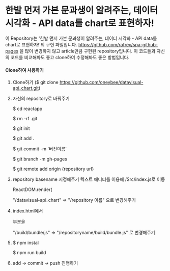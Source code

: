 # 한발 먼저 가본 문과생이 알려주는, 데이터 시각화 - API data를 chart로 표현하자!



이 Repository는 '한발 먼저 가본 문과생이 알려주는, 데이터 시각화 - API data를 chart로 표현하자!'의 구현 파일입니다. https://github.com/rafrex/spa-github-pages 을 많이 변경하지 않고 article만큼 구현된 repository입니다.
 이 코드들과 자신의 코드를 비교해봐도 좋고 clone하여 수정해봐도 좋은 방법입니다.

#### Clone하여 사용하기
1. Clone하기 ($ git clone https://github.com/oneybee/datavisual-api_chart.git)

2. 자신의 repository로 바꿔주기
  
    $ cd reactapp

    $ rm -rf .git

    $ git init

    $ git add .

    $ git commit -m '버전이름'

    $ git branch -m gh-pages 

    $ git remote add origin {repository url}

3. repository basename 지정해주기
    텍스트 에디터를 이용해 /Src/index.js로 이동
   
    ReactDOM.render(
    <BrowserRouter basename="/datavisual-api_chart">

    "/datavisual-api_chart" => "/repository 이름"  으로 변경해주기

4. index.html에서 
    <script src="/datavisual-api_chart/build/bundle.js"></script> 부분을
    "/build/bundle/js" => "/repositoryname/build/bundle.js" 로 변경해주기

5. $ npm instal

   $ npm run build

6. add -> commit -> push 진행하기




<!-- links to within repo -->
[404html]: https://github.com/rafrex/spa-github-pages/blob/gh-pages/404.html
[segmentCount]: https://github.com/rafrex/spa-github-pages/blob/gh-pages/404.html#L26
[indexHtmlScript]: https://github.com/rafrex/spa-github-pages/blob/gh-pages/index.html#L58
[indexHtmlSPA]: https://github.com/rafrex/spa-github-pages/blob/gh-pages/index.html#L94
[cnameFile]: https://github.com/rafrex/spa-github-pages/blob/gh-pages/CNAME
[indexHtmlTitle]: https://github.com/rafrex/spa-github-pages/blob/gh-pages/index.html#L6
[404htmlTitle]: https://github.com/rafrex/spa-github-pages/blob/gh-pages/404.html#L5
[favicon]: https://github.com/rafrex/spa-github-pages/blob/gh-pages/index.html#L34
[startScript]: https://github.com/rafrex/spa-github-pages/blob/gh-pages/package.json#L6

<!-- links to github docs -->
[ghPagesOverview]: https://pages.github.com/
[ghPagesBasics]: https://help.github.com/categories/github-pages-basics/
[ghPagesTypes]: https://help.github.com/articles/user-organization-and-project-pages/
[customDomain]: https://help.github.com/articles/quick-start-setting-up-a-custom-domain/
[nojekyll]: https://help.github.com/articles/files-that-start-with-an-underscore-are-missing/

<!-- other links -->
[liveExample]: http://spa-github-pages.rafrex.com
[react]: https://github.com/facebook/react
[reactRouter]: https://github.com/ReactTraining/react-router
[seoLand]: http://searchengineland.com/tested-googlebot-crawls-javascript-heres-learned-220157
[webpackProduction]: https://webpack.js.org/guides/production-build/#the-automatic-way
[webpackDevtool]: https://webpack.js.org/configuration/devtool/
[reactInteractive]: https://github.com/rafrex/react-interactive
[formspree]: http://formspree.io/
